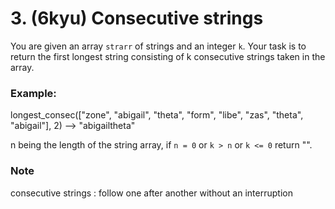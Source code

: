 # 3. (6kyu) Consecutive strings

You are given an array `strarr` of strings and an integer `k`. Your task is to return the first longest string consisting of k consecutive strings taken in the array.

### Example:

longest_consec(["zone", "abigail", "theta", "form", "libe", "zas", "theta", "abigail"], 2) --> "abigailtheta"

n being the length of the string array, if `n = 0` or `k > n` or `k <= 0` return "".

### Note

consecutive strings : follow one after another without an interruption
